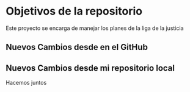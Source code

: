 # Objetivos de la repositorio

Este proyecto se encarga de manejar los planes de la liga de la justicia


## Nuevos Cambios desde en el GitHub
## Nuevos Cambios desde mi repositorio local

Hacemos juntos